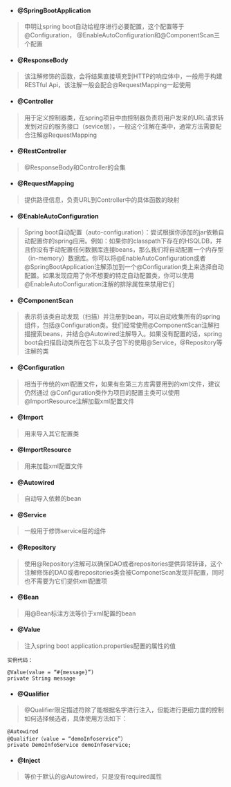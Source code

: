 
- #### @SpringBootApplication

> 申明让spring boot自动给程序进行必要配置，这个配置等于@Configuration， @EnableAutoConfiguration和@ComponentScan三个配置

- #### @ResponseBody

> 该注解修饰的函数，会将结果直接填充到HTTP的响应体中，一般用于构建RESTful Api，该注解一般会配合@RequestMapping一起使用


- #### @Controller

> 用于定义控制器类，在spring项目中由控制器负责将用户发来的URL请求转发到对应的服务接口（sevice层），一般这个注解在类中，通常方法需要配合注解@RequestMapping

- #### @RestController

> @ResponseBody和Controller的合集

- #### @RequestMapping

> 提供路径信息，负责URL到Controller中的具体函数的映射

- #### @EnableAutoConfiguration

> Spring boot自动配置（auto-configuration）：尝试根据你添加的jar依赖自动配置你的spring应用。例如：如果你的classpath下存在的HSQLDB，并且你没有手动配置任何数据库连接beans，那么我们将自动配置一个内存型（in-memory）数据库。你可以将@EnableAutoConfiguration或者@SpringBootApplication注解添加到一个@Configuration类上来选择自动配置。如果发现应用了你不想要的特定自动配置类，你可以使用@EnableAutoConfiguration注解的排除属性来禁用它们

- #### @ComponentScan

> 表示将该类自动发现（扫描）并注册到bean，可以自动收集所有的spring组件，包括@Configuration类。我们经常使用@ComponentScan注解扫描搜索beans，并结合@Autowired注解导入。如果没有配置的话，spring boot会扫描启动类所在包下以及子包下的使用@Service，@Repository等注解的类

- #### @Configuration

> 相当于传统的xml配置文件，如果有些第三方库需要用到的xml文件，建议仍然通过 @Configuration类作为项目的配置主类可以使用@ImportResource注解加载xml配置文件

- #### @Import

> 用来导入其它配置类

- #### @ImportResource

> 用来加载xml配置文件

- #### @Autowired

> 自动导入依赖的bean

- #### @Service

> 一般用于修饰service层的组件

- #### @Repository

> 使用@Repository注解可以确保DAO或者repositories提供异常转译，这个注解修饰的DAO或者repositories类会被ComponetScan发现并配置，同时也不需要为它们提供xml配置项

- #### @Bean

> 用@Bean标注方法等价于xml配置的bean

- #### @Value

> 注入spring boot application.properties配置的属性的值
```
实例代码：

@Value(value = “#{message}”)
private String message
```
- #### @Qualifier

> @Qualifier限定描述符除了能根据名字进行注入，但能进行更细力度的控制如何选择候选者，具体使用方法如下：
```
@Autowired
@Qualifier（value = “demoInfoservice”）
private DemoInfoService demoInfoservice;
```
- #### @Inject

> 等价于默认的@Autowired，只是没有required属性

